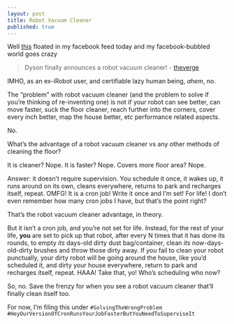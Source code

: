 ```yaml
---
layout: post
title: Robot Vacuum Cleaner
published: true
---
```

Well [this](https://www.dyson360eye.com) floated in my facebook feed today and my facebook-bubbled world goes crazy

> Dyson finally announces a robot vacuum cleaner! - [theverge](http://www.theverge.com/2014/9/4/6104855/dyson-finally-announces-a-robot-vacuum-cleaner)

IMHO, as an ex-iRobot user, and certifiable lazy human being, _ahem_, no.

The “problem” with robot vacuum cleaner (and the problem to solve if you’re thinking of re-inventing one) is not if your robot can see better, can move faster, suck the floor cleaner, reach further into the corners, cover every inch better, map the house better, etc performance related aspects.

No.

What’s the advantage of a robot vacuum cleaner vs any other methods of cleaning the floor?

It is cleaner? Nope. It is faster? Nope. Covers more floor area? Nope.

Answer: it doesn’t require supervision. You schedule it once, it wakes up, it runs around on its own, cleans everywhere, returns to park and recharges itself, repeat. OMFG! It is a cron job! Write it once and I’m set! For life! I don’t even remember how many cron jobs I have, but that’s the point right?

That’s the robot vacuum cleaner advantage, in theory.

But it isn’t a cron job, and you’re not set for life. Instead, for the rest of your life, **you** are set to pick up that robot, after every N times that it has done its rounds, to empty _its_ days-old dirty dust bag/container, clean _its_ now-days-old-dirty brushes and throw those dirty away. If _you_ fail to clean your robot punctually, your dirty robot will be going around the house, like you’d scheduled it, and dirty your house everywhere, return to park and recharges itself, repeat. HAAA! Take that, yo! Who’s scheduling who now?

So, no. Save the frenzy for when you see a robot vacuum cleaner that’ll finally clean itself too.

For now, I’m filing this under `#SolvingTheWrongProblem` `#HeyOurVersionOfCronRunsYourJobFasterButYouNeedToSuperviseIt`

